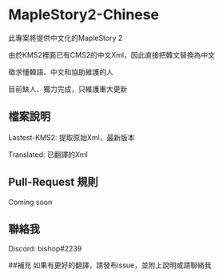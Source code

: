 # MapleStory2-Chinese
此專案將提供中文化的MapleStory 2

由於KMS2裡面已有CMS2的中文Xml，因此直接把韓文替換為中文

徵求懂韓語、中文和協助維護的人

目前缺人、獨力完成，只維護重大更新
## 檔案說明
Lastest-KMS2: 提取原始Xml，最新版本

Translated: 已翻譯的Xml

## Pull-Request 規則
Coming soon

## 聯絡我
Discord: bishop#2239


##補充
如果有更好的翻譯，請發布issue，並附上說明或請聯絡我
